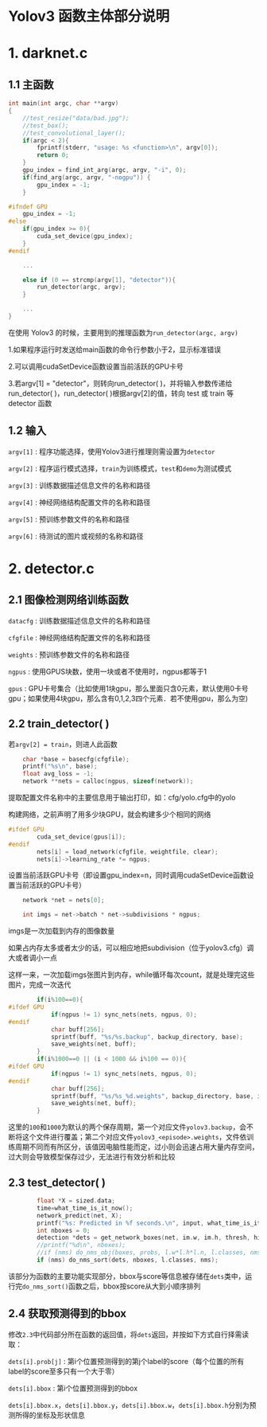 # Yolov3 函数主体部分说明

# 1. darknet.c

## 1.1 主函数

```c++
int main(int argc, char **argv)
{
    //test_resize("data/bad.jpg");
    //test_box();
    //test_convolutional_layer();
    if(argc < 2){
        fprintf(stderr, "usage: %s <function>\n", argv[0]);
        return 0;
    }
    gpu_index = find_int_arg(argc, argv, "-i", 0);
    if(find_arg(argc, argv, "-nogpu")) {
        gpu_index = -1;
    }

#ifndef GPU
    gpu_index = -1;
#else
    if(gpu_index >= 0){
        cuda_set_device(gpu_index);
    }
#endif

    ...

    else if (0 == strcmp(argv[1], "detector")){
        run_detector(argc, argv);
    }

    ...
}
```

在使用 Yolov3 的时候，主要用到的推理函数为`run_detector(argc, argv)`

1.如果程序运行时发送给main函数的命令行参数小于2，显示标准错误

2.可以调用cudaSetDevice函数设置当前活跃的GPU卡号

3.若argv[1] = "detector"，则转向run_detector( )，并将输入参数传递给run_detector( )，run_detector( )根据argv[2]的值，转向 test 或 train 等 detector 函数

## 1.2 输入

`argv[1]` : 程序功能选择，使用Yolov3进行推理则需设置为`detector`

`argv[2]` : 程序运行模式选择，`train`为训练模式，`test`和`demo`为测试模式

`argv[3]` : 训练数据描述信息文件的名称和路径

`argv[4]` : 神经网络结构配置文件的名称和路径

`argv[5]` : 预训练参数文件的名称和路径

`argv[6]` : 待测试的图片或视频的名称和路径

# 2. detector.c

## 2.1 图像检测网络训练函数

`datacfg` : 训练数据描述信息文件的名称和路径

`cfgfile` : 神经网络结构配置文件的名称和路径

`weights` : 预训练参数文件的名称和路径

`ngpus` : 使用GPUS块数，使用一块或者不使用时，ngpus都等于1

`gpus` : GPU卡号集合（比如使用1块gpu，那么里面只含0元素，默认使用0卡号gpu；如果使用4块gpu，那么含有0,1,2,3四个元素．若不使用gpu，那么为空)

## 2.2 train_detector( )

若`argv[2] = train`，则进人此函数

```c++
    char *base = basecfg(cfgfile);
    printf("%s\n", base);
    float avg_loss = -1;
    network **nets = calloc(ngpus, sizeof(network));
```

提取配置文件名称中的主要信息用于输出打印，如：cfg/yolo.cfg中的yolo

构建网络，之前声明了用多少块GPU，就会构建多少个相同的网络

```c++
#ifdef GPU
        cuda_set_device(gpus[i]);
#endif
        nets[i] = load_network(cfgfile, weightfile, clear);
        nets[i]->learning_rate *= ngpus;
```

设置当前活跃GPU卡号（即设置gpu_index=n，同时调用cudaSetDevice函数设置当前活跃的GPU卡号）

```c++
    network *net = nets[0];

    int imgs = net->batch * net->subdivisions * ngpus;
```

imgs是一次加载到内存的图像数量

如果占内存太多或者太少的话，可以相应地把subdivision（位于yolov3.cfg）调大或者调小一点

这样一来，一次加载imgs张图片到内存，while循环每次count，就是处理完这些图片，完成一次迭代

```c++
        if(i%100==0){
#ifdef GPU
            if(ngpus != 1) sync_nets(nets, ngpus, 0);
#endif
            char buff[256];
            sprintf(buff, "%s/%s.backup", backup_directory, base);
            save_weights(net, buff);
        }
        if(i%1000==0 || (i < 1000 && i%100 == 0)){
#ifdef GPU
            if(ngpus != 1) sync_nets(nets, ngpus, 0);
#endif
            char buff[256];
            sprintf(buff, "%s/%s_%d.weights", backup_directory, base, i);
            save_weights(net, buff);
        }
```

这里的`100`和`1000`为默认的两个保存周期，第一个对应文件`yolov3.backup`，会不断将这个文件进行覆盖；第二个对应文件`yolov3_<episode>.weights`，文件依训练周期不同而有所区分，该值因电脑性能而定，过小则会迅速占用大量内存空间，过大则会导致模型保存过少，无法进行有效分析和比较

## 2.3 test_detector( )

```c++
        float *X = sized.data;
        time=what_time_is_it_now();
        network_predict(net, X);
        printf("%s: Predicted in %f seconds.\n", input, what_time_is_it_now()-time);
        int nboxes = 0;
        detection *dets = get_network_boxes(net, im.w, im.h, thresh, hier_thresh, 0, 1, &nboxes);
        //printf("%d\n", nboxes);
        //if (nms) do_nms_obj(boxes, probs, l.w*l.h*l.n, l.classes, nms);
        if (nms) do_nms_sort(dets, nboxes, l.classes, nms);
```

该部分为函数的主要功能实现部分，bbox与score等信息被存储在`dets`类中，运行完`do_nms_sort()`函数之后，bbox按score从大到小顺序排列

## 2.4 获取预测得到的bbox

修改`2.3`中代码部分所在函数的返回值，将`dets`返回，并按如下方式自行择需读取：

`dets[i].prob[j]` : 第i个位置预测得到的第j个label的score（每个位置的所有label的score至多只有一个大于零）

`dets[i].bbox` : 第i个位置预测得到的bbox

`dets[i].bbox.x`，`dets[i].bbox.y`，`dets[i].bbox.w`，`dets[i].bbox.h`分别为预测所得的坐标及形状信息